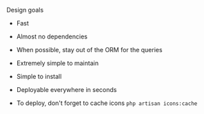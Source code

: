 Design goals

- Fast
- Almost no dependencies
- When possible, stay out of the ORM for the queries
- Extremely simple to maintain
- Simple to install
- Deployable everywhere in seconds

- To deploy, don't forget to cache icons `php artisan icons:cache`
